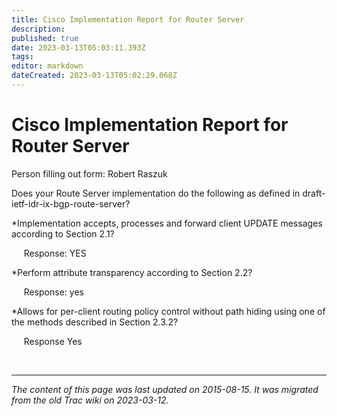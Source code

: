 ```yaml
---
title: Cisco Implementation Report for Router Server
description: 
published: true
date: 2023-03-13T05:03:11.393Z
tags: 
editor: markdown
dateCreated: 2023-03-13T05:02:29.068Z
---
```


# Cisco Implementation Report for Router Server

Person filling out form: Robert Raszuk

Does your Route Server implementation do the following as defined in draft-ietf-idr-ix-bgp-route-server?

*Implementation accepts, processes and forward client UPDATE messages according to Section 2.1?

&nbsp;&nbsp;&nbsp;&nbsp;   Response: YES

*Perform attribute transparency according to Section 2.2?

&nbsp;&nbsp;&nbsp;&nbsp;  Response: yes

*Allows for per-client routing policy control without path hiding using one of the methods described in Section 2.3.2?

&nbsp;&nbsp;&nbsp;&nbsp; Response Yes


&nbsp;
&nbsp;
&nbsp;

---

*The content of this page was last updated on 2015-08-15. It was migrated from the old Trac wiki on 2023-03-12.*